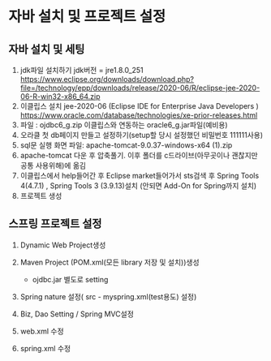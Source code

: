 # 자바 설치 및 프로젝트 설정

## 자바 설치 및 세팅

1. jdk파일 설치하기
   jdk버전 = jre1.8.0_251
   https://www.eclipse.org/downloads/download.php?file=/technology/epp/downloads/release/2020-06/R/eclipse-jee-2020-06-R-win32-x86_64.zip
2. 이클립스 설치 jee-2020-06 (Eclipse IDE for Enterprise Java Developers )
   https://www.oracle.com/database/technologies/xe-prior-releases.html
3. 파일 : ojdbc6_g.zip
   이클립스와 연동하는 oracle6_g.jar파일(예비용)
4. 오라클 첫 db페이지 만들고 설정하기(setup할 당시 설정했던 비밀번호 111111사용)
5. sql문 실행 화면
   파일: apache-tomcat-9.0.37-windows-x64 (1).zip
6. apache-tomcat 다운 후 압축풀기. 
   이후 폴더를 c드라이브(아무곳이나 괜찮지만 공통 사용위해)에 옮김
7. 이클립스에서 help들어간 후 Eclipse market들어가서 sts검색 후 Spring Tools 4(4.7.1) , Spring Tools 3 (3.9.13)설치  (안되면 Add-On for Spring까지 설치)
8. 프로젝트 생성



## 스프링 프로젝트 설정

1. Dynamic Web Project생성
2. Maven Project (POM.xml(모든 library 저장 및 설치))생성
   - ojdbc.jar 별도로 setting
3. Spring nature 설정( src - myspring.xml(test용도) 설정)
4. Biz, Dao Setting / Spring MVC설정

5. web.xml 수정
6. spring.xml 수정

